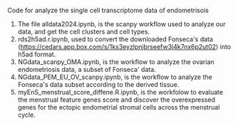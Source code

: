 Code for analyze the single cell transcriptome data of endometrisois

1. The file alldata2024.ipynb, is the scanpy workflow used to analyze our data, and get the cell clusters and cell types.
2. rds2h5ad.r.ipynb, used to convert the downloaded Fonseca's data (https://cedars.app.box.com/s/1ks3eyzlpnjbrseefw3j4k7nx6p2ut02) into h5ad format.
3. NGdata_scanpy_OMA.ipynb, is the workflow to analyze the ovarian endometriosis data, a subset of Fonseca' data.
4. NGdata_PEM_EU_OV_scanpy.ipynb, is the workflow to analyze the Fonseca's data subset according to the derived tissue.
5. myEnS_menstrual_score_diffene.R.ipynb, is the workfolow to evaluate the menstrual feature genes score and discover the overexpressed genes for the ectopic endometrial stromal cells across the menstrual cycle.
